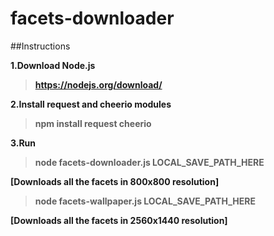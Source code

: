 facets-downloader
=========

##Instructions

<b>1.Download Node.js<b><br>

> https://nodejs.org/download/

<b>2.Install request and cheerio modules</b><br>

> npm install request cheerio

<b>3.Run</b> <br>	

> node facets-downloader.js LOCAL_SAVE_PATH_HERE

[Downloads all the facets in 800x800 resolution]

> node facets-wallpaper.js LOCAL_SAVE_PATH_HERE

[Downloads all the facets in 2560x1440 resolution]

